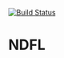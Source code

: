 [![Build Status](https://travis-ci.org/timalexy/NDFL.svg?branch=master)](https://travis-ci.org/iskhakovrr/NDFL)


# NDFL
